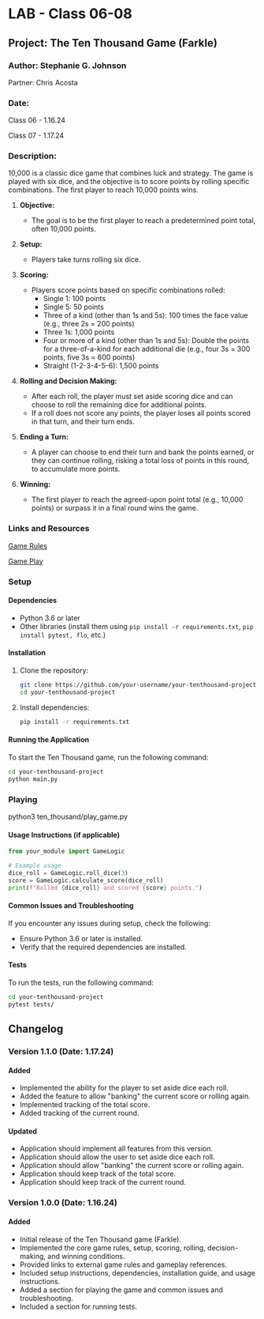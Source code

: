 # LAB - Class 06-08

## Project: The Ten Thousand Game (Farkle)

### Author: Stephanie G. Johnson

Partner: Chris Acosta

### Date: 

Class 06 - 1.16.24

Class 07 - 1.17.24

### Description:

10,000 is a classic dice game that combines luck and strategy. The game is played with six dice, and the objective is to score points by rolling specific combinations. The first player to reach 10,000 points wins.

1. **Objective:**
   - The goal is to be the first player to reach a predetermined point total, often 10,000 points.

2. **Setup:**
   - Players take turns rolling six dice.

3. **Scoring:**
   - Players score points based on specific combinations rolled:
     - Single 1: 100 points
     - Single 5: 50 points
     - Three of a kind (other than 1s and 5s): 100 times the face value (e.g., three 2s = 200 points)
     - Three 1s: 1,000 points
     - Four or more of a kind (other than 1s and 5s): Double the points for a three-of-a-kind for each additional die (e.g., four 3s = 300 points, five 3s = 600 points)
     - Straight (1-2-3-4-5-6): 1,500 points

4. **Rolling and Decision Making:**
   - After each roll, the player must set aside scoring dice and can choose to roll the remaining dice for additional points.
   - If a roll does not score any points, the player loses all points scored in that turn, and their turn ends.

5. **Ending a Turn:**
   - A player can choose to end their turn and bank the points earned, or they can continue rolling, risking a total loss of points in this round, to accumulate more points.

6. **Winning:**
   - The first player to reach the agreed-upon point total (e.g., 10,000 points) or surpass it in a final round wins the game.

### Links and Resources

[Game Rules](https://en.wikipedia.org/wiki/Dice_10000)

[Game Play](https://www.playonlinedicegames.com/farkle)

### Setup

#### Dependencies

- Python 3.6 or later
- Other libraries (install them using `pip install -r requirements.txt`, `pip install pytest, flo`, etc.)

#### Installation

1. Clone the repository:

   ```bash
   git clone https://github.com/your-username/your-tenthousand-project.git
   cd your-tenthousand-project
   ```

2. Install dependencies:

   ```bash
   pip install -r requirements.txt
   ```

#### Running the Application

To start the Ten Thousand game, run the following command:

   ```bash
   cd your-tenthousand-project
   python main.py
   ```

### Playing

python3 ten_thousand/play_game.py

#### Usage Instructions (if applicable)

   ```python
   from your_module import GameLogic

   # Example usage
   dice_roll = GameLogic.roll_dice(3)
   score = GameLogic.calculate_score(dice_roll)
   print(f"Rolled {dice_roll} and scored {score} points.")
   ```

#### Common Issues and Troubleshooting

If you encounter any issues during setup, check the following:

- Ensure Python 3.6 or later is installed.
- Verify that the required dependencies are installed.


#### Tests

To run the tests, run the following command:

```bash
cd your-tenthousand-project
pytest tests/
```

## Changelog

### Version 1.1.0 (Date: 1.17.24)

#### Added

- Implemented the ability for the player to set aside dice each roll.
- Added the feature to allow "banking" the current score or rolling again.
- Implemented tracking of the total score.
- Added tracking of the current round.

#### Updated

- Application should implement all features from this version.
- Application should allow the user to set aside dice each roll.
- Application should allow "banking" the current score or rolling again.
- Application should keep track of the total score.
- Application should keep track of the current round.

### Version 1.0.0 (Date: 1.16.24)

#### Added

- Initial release of the Ten Thousand game (Farkle).
- Implemented the core game rules, setup, scoring, rolling, decision-making, and winning conditions.
- Provided links to external game rules and gameplay references.
- Included setup instructions, dependencies, installation guide, and usage instructions.
- Added a section for playing the game and common issues and troubleshooting.
- Included a section for running tests.



